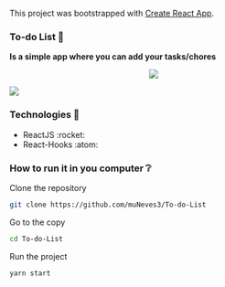 This project was bootstrapped with [Create React App](https://github.com/facebook/create-react-app).

### To-do List :blue_book:
**Is a simple app where you can add your tasks/chores**

<p align="center">
    <img src="https://img.shields.io/badge/Netlify-00C7B7?logo=netlify&style=for-the-badge&logoColor=white" />
</p>


![](https://media.giphy.com/media/Gm03B9TfUeoMKT5lmd/giphy.gif)

### Technologies :rocket:

<ul>
    <li>ReactJS :rocket:</li>
    <li>React-Hooks :atom:</li>
</ul>

### How to run it in you computer :grey_question:

Clone the repository

```sh
git clone https://github.com/muNeves3/To-do-List
```

Go to the copy

```sh
cd To-do-List
```

Run the project

```sh
yarn start
```